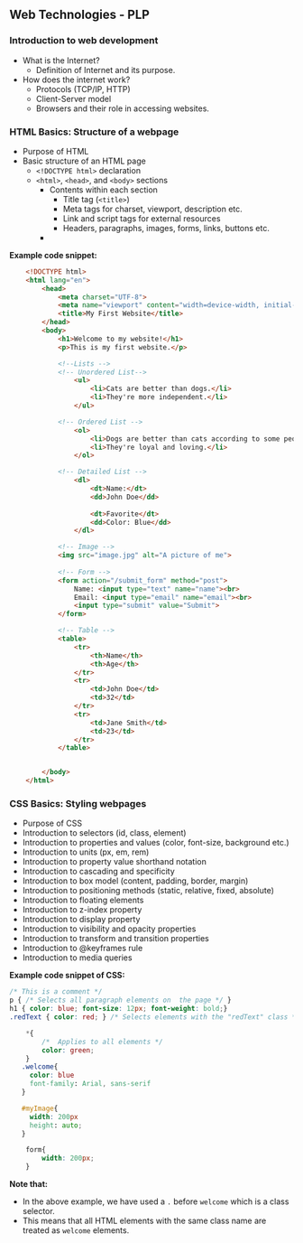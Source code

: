  ## Web Technologies - PLP

### Introduction to web development
- What is the Internet?
  * Definition of Internet and its purpose.
- How does the internet work?
  * Protocols (TCP/IP, HTTP)
  * Client-Server model
  * Browsers and their role in accessing websites.
  
### HTML Basics: Structure of a webpage
- Purpose of HTML
- Basic structure of an HTML page
  * `<!DOCTYPE html>` declaration
  * `<html>`, `<head>`, and `<body>` sections
    + Contents within each section
      - Title tag (`<title>`)
      - Meta tags for charset, viewport, description etc.
      - Link and script tags for external resources
      - Headers, paragraphs, images, forms, links, buttons etc.
    - 
**Example code snippet:**
```html
    <!DOCTYPE html>
    <html lang="en">
        <head>
            <meta charset="UTF-8">
            <meta name="viewport" content="width=device-width, initial-scale=1.0">
            <title>My First Website</title>
        </head>
        <body>
            <h1>Welcome to my website!</h1>
            <p>This is my first website.</p>

            <!--Lists -->
            <!-- Unordered List-->
                <ul>
                    <li>Cats are better than dogs.</li>
                    <li>They're more independent.</li>
                </ul>

            <!-- Ordered List -->
                <ol>
                    <li>Dogs are better than cats according to some people.</li>
                    <li>They're loyal and loving.</li>
                </ol>

            <!-- Detailed List -->
                <dl>
                    <dt>Name:</dt>
                    <dd>John Doe</dd>
                    
                    <dt>Favorite</dt>
                    <dd>Color: Blue</dd>
                </dl>

            <!-- Image -->
            <img src="image.jpg" alt="A picture of me">
            
            <!-- Form -->
            <form action="/submit_form" method="post">
                Name: <input type="text" name="name"><br>
                Email: <input type="email" name="email"><br>
                <input type="submit" value="Submit">
            </form>

            <!-- Table -->
            <table>
                <tr>
                    <th>Name</th>
                    <th>Age</th>
                </tr>
                <tr>
                    <td>John Doe</td>
                    <td>32</td>
                </tr>
                <tr>
                    <td>Jane Smith</td> 
                    <td>23</td>
                </tr>
            </table>


        </body>
    </html>
```

### CSS Basics: Styling webpages
- Purpose of CSS
- Introduction to selectors (id, class, element)
- Introduction to properties and values (color, font-size, background etc.)
- Introduction to units (px, em, rem)
- Introduction to property value shorthand notation
- Introduction to cascading and specificity
- Introduction to box model (content, padding, border, margin)
- Introduction to positioning methods (static, relative, fixed, absolute)
- Introduction to floating elements
- Introduction to z-index property
- Introduction to display property
- Introduction to visibility and opacity properties
- Introduction to transform and transition properties
- Introduction to @keyframes rule
- Introduction to media queries

**Example code snippet of CSS:**
```css [inline]
/* This is a comment */
p { /* Selects all paragraph elements on  the page */ }
h1 { color: blue; font-size: 12px; font-weight: bold;}
.redText { color: red; } /* Selects elements with the "redText" class */

    *{
        /*  Applies to all elements */
        color: green;
    }
   .welcome{
     color: blue
     font-family: Arial, sans-serif
   }

   #myImage{
     width: 200px
     height: auto;
   }

    form{
        width: 200px;
    }
```

**Note that:**
- In the above example, we have used a `.` before `welcome` which is a class selector. 
- This means that all HTML elements with the same class name are treated as `welcome` elements.
